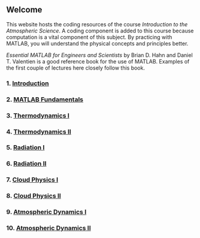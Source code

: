 ## Welcome

This website hosts the coding resources of the course _Introduction to the Atmospheric Science_. A coding component is added to this course because computation is a vital component of this subject. By practicing with MATLAB, you will understand the physical concepts and principles better.

_Essential MATLAB for Engineers and Scientists_ by Brian D. Hahn and Daniel T. Valentien is a good reference book for the use of MATLAB. Examples of the first couple of lectures here closely follow this book.


### 1. [Introduction](Lab01.md)

### 2. [MATLAB Fundamentals](Lab02.md)

### 3. [Thermodynamics I](Lab03.md)

### 4. [Thermodynamics II](Lab04.md)

### 5. [Radiation I](Lab05.md)

### 6. [Radiation II](Lab06.md)

### 7. [Cloud Physics I](Lab07.md)

### 8. [Cloud Physics II](Lab08.md)

### 9. [Atmospheric Dynamics I](Lab09.md)

### 10. [Atmospheric Dynamics II](Lab10.md)











